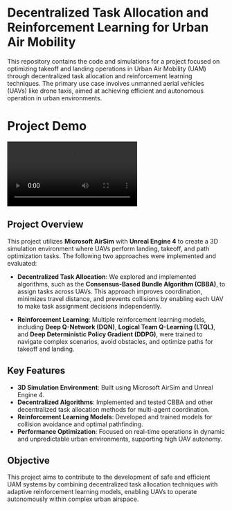 # Decentralized Task Allocation and Reinforcement Learning for Urban Air Mobility

This repository contains the code and simulations for a project focused on optimizing takeoff and landing operations in Urban Air Mobility (UAM) through decentralized task allocation and reinforcement learning techniques. The primary use case involves unmanned aerial vehicles (UAVs) like drone taxis, aimed at achieving efficient and autonomous operation in urban environments.

# Project Demo
<video src="demo.mp4" controls="controls" style="max-width: 100%; height: auto;">
    Your browser does not support the video tag.
</video>


## Project Overview

This project utilizes **Microsoft AirSim** with **Unreal Engine 4** to create a 3D simulation environment where UAVs perform landing, takeoff, and path optimization tasks. The following two approaches were implemented and evaluated:

- **Decentralized Task Allocation**: We explored and implemented algorithms, such as the **Consensus-Based Bundle Algorithm (CBBA)**, to assign tasks across UAVs. This approach improves coordination, minimizes travel distance, and prevents collisions by enabling each UAV to make task assignment decisions independently.

- **Reinforcement Learning**: Multiple reinforcement learning models, including **Deep Q-Network (DQN)**, **Logical Team Q-Learning (LTQL)**, and **Deep Deterministic Policy Gradient (DDPG)**, were trained to navigate complex scenarios, avoid obstacles, and optimize paths for takeoff and landing.

## Key Features

- **3D Simulation Environment**: Built using Microsoft AirSim and Unreal Engine 4.
- **Decentralized Algorithms**: Implemented and tested CBBA and other decentralized task allocation methods for multi-agent coordination.
- **Reinforcement Learning Models**: Developed and trained models for collision avoidance and optimal pathfinding.
- **Performance Optimization**: Focused on real-time operations in dynamic and unpredictable urban environments, supporting high UAV autonomy.

## Objective

This project aims to contribute to the development of safe and efficient UAM systems by combining decentralized task allocation techniques with adaptive reinforcement learning models, enabling UAVs to operate autonomously within complex urban airspace.
